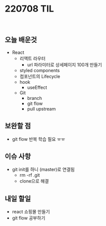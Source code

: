 # 220708 TIL

<br />

## 오늘 배운것

- React
  - 리액트 라우터
    - url 파라미터로 상세페이지 100개 만들기
  - styled components
  - 컴포넌트의 Lifecycle
  - hook
    - useEffect
  - Git
    - branch
    - git flow
    - pull upstream
      <br />

## 보완할 점

- git flow 반복 학습 필요 ㅠㅠ
  <br />

## 이슈 사항

- git init를 하니 (master)로 연결됨
  - rm -rf .git
  - clone으로 해결
    <br />

## 내일 할일

- react 쇼핑몰 만들기
- git flow 공부하기
